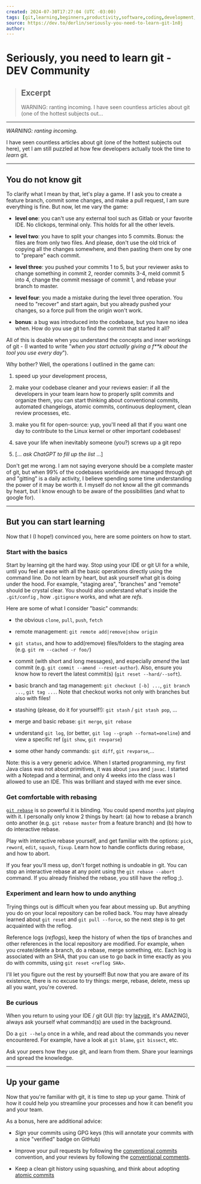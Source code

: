 ```yaml
---
created: 2024-07-30T17:27:04 (UTC -03:00)
tags: [git,learning,beginners,productivity,software,coding,development,engineering,inclusive,community]
source: https://dev.to/derlin/seriously-you-need-to-learn-git-1n8j
author: 
---
```


# Seriously, you need to learn git - DEV Community

> ## Excerpt
> WARNING: ranting incoming.  I have seen countless articles about git (one of the hottest subjects out...

---
_WARNING: ranting incoming._

I have seen countless articles about git (one of the hottest subjects out here), yet I am still puzzled at how few developers actually took the time to _learn_ git.

___

## [](https://dev.to/derlin/seriously-you-need-to-learn-git-1n8j#you-do-not-know-git)You do not know git

To clarify what I mean by that, let's play a game. If I ask you to create a feature branch, commit some changes, and make a pull request, I am sure everything is fine. But now, let me vary the game:

-   **level one**: you can't use any external tool such as Gitlab or your favorite IDE. No clickops, terminal only. This holds for all the other levels.
    
-   **level two**: you have to split your changes into 5 commits. Bonus: the files are from only two files. And please, don't use the old trick of copying all the changes somewhere, and then pasting them one by one to "prepare" each commit.
    
-   **level three**: you pushed your commits 1 to 5, but your reviewer asks to change something in commit 2, reorder commits 3-4, meld commit 5 into 4, change the commit message of commit 1, and rebase your branch to master.
    
-   **level four**: you made a mistake during the level three operation. You need to "recover" and start again, but you already pushed your changes, so a force pull from the origin won't work.
    
-   **bonus**: a bug was introduced into the codebase, but you have no idea when. How do you use git to find the commit that started it all?
    

All of this is doable when you understand the concepts and inner workings of git - (I wanted to write "_when you start actually giving a f\*\*k about the tool you use every day_").

Why bother? Well, the operations I outlined in the game can:

1.  speed up your development process,
    
2.  make your codebase cleaner and your reviews easier: if all the developers in your team learn how to properly split commits and organize them, you can start thinking about conventional commits, automated changelogs, atomic commits, continuous deployment, clean review processes, etc.
    
3.  make you fit for open-source: yup, you'll need all that if you want one day to contribute to the Linux kernel or other important codebases!
    
4.  save your life when inevitably someone (you?) screws up a git repo
    
5.  \[... _ask ChatGPT to fill up the list_ ...\]
    

Don't get me wrong. I am not saying everyone should be a complete master of git, but when 99% of the codebases worldwide are managed through git and "gitting" is a daily activity, I believe spending some time understanding the power of it may be worth it. I myself do not know all the git commands by heart, but I know enough to be aware of the possibilities (and what to google for).

___

## [](https://dev.to/derlin/seriously-you-need-to-learn-git-1n8j#but-you-can-start-learning)But you can start learning

Now that I (I hope!) convinced you, here are some pointers on how to start.

### [](https://dev.to/derlin/seriously-you-need-to-learn-git-1n8j#start-with-the-basics)Start with the basics

Start by learning git the hard way. Stop using your IDE or git UI for a while, until you feel at ease with all the basic operations directly using the command line. Do not learn by heart, but ask yourself what git is doing under the hood. For example, "staging area", "branches" and "remote" should be crystal clear. You should also understand what's inside the `.git/config` , how `.gitignore` works, and what are _refs_.

Here are some of what I consider "basic" commands:

-   the obvious `clone`, `pull`, `push`, `fetch`
    
-   remote management: `git remote add|remove|show origin`
    
-   `git status`, and how to add(remove) files/folders to the staging area (e.g. `git rm --cached -r foo/`)
    
-   commit (with short and long messages), and especially _amend_ the last commit (e.g. `git commit --amend --reset-author`). Also, ensure you know how to revert the latest commit(s) (`git reset --hard/--soft`).
    
-   basic branch and tag management: `git checkout [-b] ...`, `git branch ...`, `git tag ...`. Note that checkout works not only with branches but also with files!
    
-   stashing (please, do it for yourself!): `git stash` / `git stash pop`, ...
    
-   merge and basic rebase: `git merge`, `git rebase`
    
-   understand `git log`, (or better, `git log --graph --format=oneline`) and view a specific ref (`git show`, `git revparse`)
    
-   some other handy commands: `git diff`, `git revparse`,...
    

Note: this is a very generic advice. When I started programming, my first Java class was not about primitives, it was about `java` and `javac`. I started with a Notepad and a terminal, and only 4 weeks into the class was I allowed to use an IDE. This was brilliant and stayed with me ever since.

### [](https://dev.to/derlin/seriously-you-need-to-learn-git-1n8j#get-comfortable-with-rebasing)Get comfortable with rebasing

[`git rebase`](https://git-scm.com/docs/git-rebase) is so powerful it is blinding. You could spend months just playing with it. I personally only know 2 things by heart: (a) how to rebase a branch onto another (e.g. `git rebase master` from a feature branch) and (b) how to do interactive rebase.

Play with interactive rebase yourself, and get familiar with the options: `pick`, `reword`, `edit`, `squash`, `fixup`. Learn how to handle conflicts during rebase, and how to abort.

If you fear you'll mess up, don't forget nothing is undoable in git. You can stop an interactive rebase at any point using the `git rebase --abort` command. If you already finished the rebase, you still have the reflog ;).

### [](https://dev.to/derlin/seriously-you-need-to-learn-git-1n8j#experiment-and-learn-how-to-undo-anything)Experiment and learn how to undo anything

Trying things out is difficult when you fear about messing up. But anything you do on your local repository can be rolled back. You may have already learned about `git reset` and `git pull --force`, so the next step is to get acquainted with the reflog.

Reference logs (_reflogs_), keep the history of when the tips of branches and other references in the local repository are modified. For example, when you create/delete a branch, do a rebase, merge something, etc. Each log is associated with an SHA, that you can use to go back in time exactly as you do with commits, using `git reset <reflog SHA>`.

I'll let you figure out the rest by yourself! But now that you are aware of its existence, there is no excuse to try things: merge, rebase, delete, mess up all you want, you're covered.

### [](https://dev.to/derlin/seriously-you-need-to-learn-git-1n8j#be-curious)Be curious

When you return to using your IDE / git GUI (tip: try [lazygit](https://github.com/jesseduffield/lazygit), it's AMAZING), always ask yourself what command(s) are used in the background.

Do a `git --help` once in a while, and read about the commands you never encountered. For example, have a look at `git blame`, `git bissect`, etc.

Ask your peers how they use git, and learn from them. Share your learnings and spread the knowledge.

___

## [](https://dev.to/derlin/seriously-you-need-to-learn-git-1n8j#up-your-game)Up your game

Now that you're familiar with git, it is time to step up your game. Think of how it could help you streamline your processes and how it can benefit you and your team.

As a bonus, here are additional advice:

-   _Sign_ your commits using GPG keys (this will annotate your commits with a nice "verified" badge on GitHub)
    
-   Improve your pull requests by following the [conventional commits](https://conventionalcommits.org/) convention, and your reviews by following the [conventional comments](https://conventionalcomments.org/).
    
-   Keep a clean git history using squashing, and think about adopting [atomic commits](https://dev.to/samuelfaure/how-atomic-git-commits-dramatically-increased-my-productivity-and-will-increase-yours-too-4a84)
